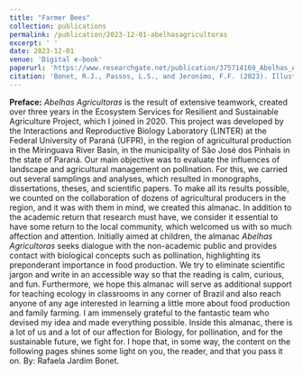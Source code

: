 ```yaml
---
title: "Farmer Bees"
collection: publications
permalink: /publication/2023-12-01-abelhasagricultoras
excerpt: ' '
date: 2023-12-01
venue: 'Digital e-book'
paperurl: 'https://www.researchgate.net/publication/375714169_Abelhas_Agricultoras'
citation: 'Bonet, R.J., Passos, L.S., and Jeronimo, F.F. (2023). Illustrated by Restrepo-González, A. &quot;Abelhas Agriculturas.&quot; Curitiba, Authors' edition, 51 pp.'
---
```


<b>Preface:</b> <i>Abelhas Agricultoras</i> is the result of extensive teamwork, created over three years in the Ecosystem Services for Resilient and Sustainable Agriculture Project, which I joined in 2020. This project was developed by the Interactions and Reproductive Biology Laboratory (LINTER) at the Federal University of Paraná (UFPR), in the region of agricultural production in the Miringuava River Basin, in the municipality of São José dos Pinhais in the state of Paraná. Our main objective was to evaluate the influences of landscape and agricultural management on pollination. For this, we carried out several samplings and analyses, which resulted in monographs, dissertations, theses, and scientific papers. To make all its results possible, we counted on the collaboration of dozens of agricultural producers in the region, and it was with them in mind, we created this almanac. In addition to the academic return that research must have, we consider it essential to have some return to the local community, which welcomed us with so much affection and attention. Initially aimed at children, the almanac <i>Abelhas Agricultoras</i> seeks dialogue with the non-academic public and provides contact with biological concepts such as pollination, highlighting its preponderant importance in food production. We try to eliminate scientific jargon and write in an accessible way so that the reading is calm, curious, and fun. Furthermore, we hope this almanac will serve as additional support for teaching ecology in classrooms in any corner of Brazil and also reach anyone of any age interested in learning a little more about food production and family farming. I am immensely grateful to the fantastic team who devised my idea and made everything possible. Inside this almanac, there is a lot of us and a lot of our affection for Biology, for pollination, and for the sustainable future, we fight for. I hope that, in some way, the content on the following pages shines some light on you, the reader, and that you pass it on. By: Rafaela Jardim Bonet.
